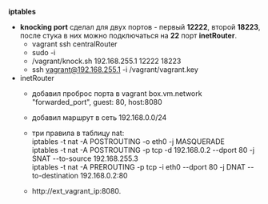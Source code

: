 **iptables**

- **knocking port** сделал для двух портов - первый **12222**, второй **18223**, после стука в них можно подключаться на **22** порт **inetRouter**.
  - vagrant ssh centralRouter
  - sudo -i
  - /vagrant/knock.sh 192.168.255.1 12222 18223
  - ssh vagrant@192.168.255.1 -i /vagrant/vagrant.key
- inetRouter
  - добавил проброс порта в vagrant  box.vm.network "forwarded_port", guest: 80, host:8080
  - добавил маршрут в сеть 192.168.0.0/24
  - три правила в таблицу nat:  
	    iptables -t nat -A POSTROUTING -o eth0 -j MASQUERADE  
	    iptables -t nat -A POSTROUTING -p tcp -d 192.168.0.2 --dport 80 -j SNAT --to-source 192.168.255.3  
	    iptables -t nat -A PREROUTING -p tcp -i eth0 --dport 80 -j DNAT --to-destination 192.168.0.2:80

  - http://ext_vagrant_ip:8080.
